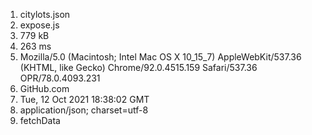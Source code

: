 1. citylots.json
2. expose.js
3. 779 kB
4. 263 ms
5. Mozilla/5.0 (Macintosh; Intel Mac OS X 10_15_7) AppleWebKit/537.36 (KHTML, like Gecko) Chrome/92.0.4515.159 Safari/537.36 OPR/78.0.4093.231
6. GitHub.com
7. Tue, 12 Oct 2021 18:38:02 GMT
8. application/json; charset=utf-8
9. fetchData
